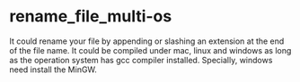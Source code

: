 # rename_file_multi-os
It could rename your file by appending or slashing an extension at the end of the file name. It could be compiled under mac, linux and windows as long as the operation system has gcc compiler installed. Specially, windows need install the MinGW.
